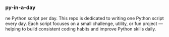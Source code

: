 ### py-in-a-day

<p>ne Python script per day.  This repo is dedicated to writing one Python script every day. Each script focuses on a small challenge, utility, or fun project — helping to build consistent coding habits and improve Python skills daily.</p>